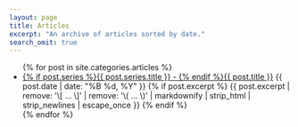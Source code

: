 ```yaml
---
layout: page
title: Articles
excerpt: "An archive of articles sorted by date."
search_omit: true
---
```


<div class="demo-blog">
<div class="demo-blog__posts mdl-grid">
<ul class="mdl-list">
{% for post in site.categories.articles %}
  <li class="mdl-list__item mdl-list__item--three-line"><article class="mdl-list__item-primary-content"><a href="{{ post.url }}">{% if post.series %}{{ post.series.title }} - {% endif %}{{ post.title }}</a> <span class="entry-date"><time datetime="{{ post.date | date_to_xmlschema }}">{{ post.date | date: "%B %d, %Y" }}</time></span>
  {% if post.excerpt %} <span class="mdl-list__item-text-body">{{ post.excerpt | remove: '\[ ... \]' | remove: '\( ... \)' | markdownify | strip_html | strip_newlines | escape_once }}</span>
  {% endif %}</article></li>
{% endfor %}
</ul>
</div>
</div>
